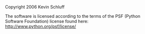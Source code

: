 Copyright 2006 Kevin Schluff

The software is licensed according to the terms of the PSF (Python Software Foundation) license found here: http://www.python.org/psf/license/